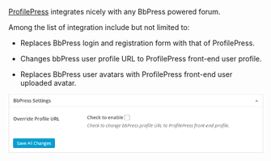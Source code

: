 [ProfilePress](http://profilepress.net) integrates nicely with any BbPress powered forum.


Among the list of integration include but not limited to:


* Replaces BbPress login and registration form with that of ProfilePress.


* Changes bbPress user profile URL to ProfilePress front-end user profile.


* Replaces BbPress user avatars with ProfilePress front-end user uploaded avatar.  


![ProfilePress integration with BbPress ](img/bbpress-integration.png)
